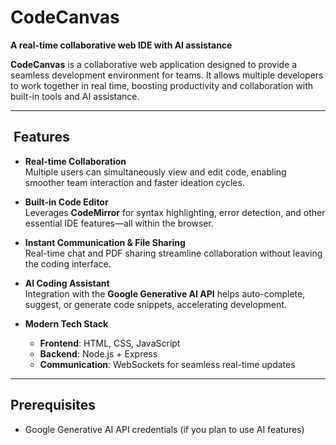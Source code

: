 # CodeCanvas

**A real-time collaborative web IDE with AI assistance**

**CodeCanvas** is a collaborative web application designed to provide a seamless development environment for teams. It allows multiple developers to work together in real time, boosting productivity and collaboration with built-in tools and AI assistance.

---

## ​ Features

- **Real-time Collaboration**  
  Multiple users can simultaneously view and edit code, enabling smoother team interaction and faster ideation cycles.

- **Built-in Code Editor**  
  Leverages **CodeMirror** for syntax highlighting, error detection, and other essential IDE features—all within the browser.

- **Instant Communication & File Sharing**  
  Real-time chat and PDF sharing streamline collaboration without leaving the coding interface.

- **AI Coding Assistant**  
  Integration with the **Google Generative AI API** helps auto-complete, suggest, or generate code snippets, accelerating development.

- **Modern Tech Stack**  
  - **Frontend**: HTML, CSS, JavaScript  
  - **Backend**: Node.js + Express  
  - **Communication**: WebSockets for seamless real-time updates

---

##  Prerequisites
- Google Generative AI API credentials (if you plan to use AI features)

